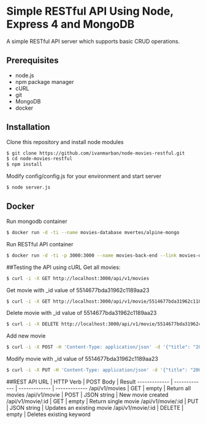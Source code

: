 # Simple RESTful API Using Node, Express 4 and MongoDB
A simple RESTful API server which supports basic CRUD operations.

## Prerequisites
- node.js
- npm package manager
- cURL
- git
- MongoDB
- docker

## Installation
Clone this repository and install node modules
```sh
$ git clone https://github.com/ivanmarban/node-movies-restful.git
$ cd node-movies-restful
$ npm install
```
Modify config/config.js for your environment and start server
```sh
$ node server.js
```
## Docker
Run mongodb container
```sh
$ docker run -d -ti --name movies-database mvertes/alpine-mongo 
```
Run RESTful API container
```sh
$ docker run -d -ti -p 3000:3000 --name movies-back-end --link movies-database:db -e MONGODB_DB=movies -e MONGODB_HOST=db -e PORT=3000 ivanmarban/movies-back-end 
```
##Testing the API using cURL
Get all movies:
```sh
$ curl -i -X GET http://localhost:3000/api/v1/movies 
```
Get movie with _id value of 5514677bda31962c1189aa23
```sh
$ curl -i -X GET http://localhost:3000/api/v1/movie/5514677bda31962c1189aa23
```
Delete movie with _id value of 5514677bda31962c1189aa23
```sh
$ curl -i -X DELETE http://localhost:3000/api/v1/movie/5514677bda31962c1189aa23
```
Add new movie
```sh
$ curl -i -X POST -H 'Content-Type: application/json' -d '{"title": "2001: A Space Odyssey","year": "1968","rated": "G","runtime": "160 min","genre": "Mystery, Sci-Fi","director": "Stanley Kubrick"}' http://localhost:3000/api/v1/movie
```
Modify movie with _id value of 5514677bda31962c1189aa23
```sh
$ curl -i -X PUT -H 'Content-Type: application/json' -d '{"title": "2001: A Space Odyssey","year": "1968","rated": "G","runtime": "160 min","genre": "Sci-Fi","director": "Stanley Kubrick"}' http://localhost:3000/api/v1/movie
```

##REST API
URL  | HTTP Verb | POST Body | Result 
------------- | ------------- | ------------- | -------------
/api/v1/movies  | GET  | empty  | Return all movies
/api/v1/movie  | POST   | JSON string  | New movie created
/api/v1/movie/:id  | GET   | empty  | Return single movie
/api/v1/movie/:id  | PUT   | JSON string  | Updates an existing movie
/api/v1/movie/:id  | DELETE   | empty  | Deletes existing keyword
